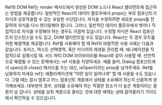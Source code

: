 Ref와 DOM
Ref는 render 메서드에서 생성된 DOM 노드나 React 엘리먼트에 접근하는 방법을 제공합니다.
일반적인 React의 데이터 플로우에서 props는 부모 컴포넌트가 자식과 상호작용할 수 있는 유일한 수단입니다. 자식을 수정하려면 새로운 props를 전달하여 자식을 다시 렌더링해야 합니다. 그러나, 일반적인 데이터 플로우에서 벗어나 직접적으로 자식을 수정해야 하는 경우도 가끔씩 있습니다. 수정할 자식은 React 컴포넌트의 인스턴스일 수도 있고, DOM 엘리먼트일 수도 있습니다. React는 두 경우 모두를 위한 해결책을 제공합니다.
Ref를 사용해야 할 때
Ref의 바람직한 사용 사례는 다음과 같습니다.
포커스, 텍스트 선택영역, 혹은 미디어의 재생을 관리할 때.
애니메이션을 직접적으로 실행시킬 때.
서드 파티 DOM 라이브러리를 React와 같이 사용할 때.
선언적으로 해결될 수 있는 문제에서는 ref 사용을 지양하세요.
예를 들어, Dialog 컴포넌트에서 open()과 close() 메서드를 두는 대신, isOpen이라는 prop을 넘겨주세요.
Ref를 남용하지 마세요
ref는 애플리케이션에 “어떤 일이 일어나게” 할 때 사용될 수도 있습니다. 그럴 때는 잠시 멈추고 어느 컴포넌트 계층에서 상태를 소유해야 하는지 신중하게 생각해보세요. 대부분의 경우, 상태를 소유해야 하는 적절한 장소가 더 높은 계층이라는 결론이 날 겁니다. 상태를 상위 계층으로 올리는 것에 대한 예제는 상태 끌어올리기 가이드에서 확인하실 수 있으십니다.
